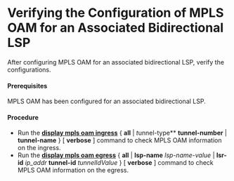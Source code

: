 Verifying the Configuration of MPLS OAM for an Associated Bidirectional LSP
===========================================================================

After configuring MPLS OAM for an associated bidirectional LSP, verify the configurations.

#### Prerequisites

MPLS OAM has been configured for an associated bidirectional LSP.


#### Procedure

* Run the [**display mpls oam ingress**](cmdqueryname=display+mpls+oam+ingress) { **all** | *t*unnel-type** **tunnel-number** | **tunnel-name** } [ **verbose** ] command to check MPLS OAM information on the ingress.
* Run the [**display mpls oam egress**](cmdqueryname=display+mpls+oam+egress) { **all** | **lsp-name** *lsp-name-value* | **lsr-id** *ip\_addr* **tunnel-id** *tunnelIdValue* } [ **verbose** ] command to check MPLS OAM information on the egress.